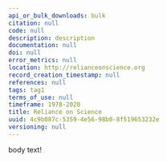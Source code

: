 ```yaml
---
api_or_bulk_downloads: bulk
citation: null
code: null
description: description
documentation: null
doi: null
error_metrics: null
location: http://relianceonscience.org
record_creation_timestamp: null
references: null
tags: tag1
terms_of_use: null
timeframe: 1978-2020
title: Reliance on Science
uuid: 4c9b087c-5359-4e56-98b0-8f519653232e
versioning: null
---
```


body text!
